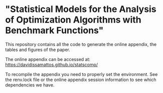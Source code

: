 # "Statistical Models for the Analysis of Optimization Algorithms with Benchmark Functions"

This repository contains all the code to generate the online appendix, the tables and figures of the paper.

The online appendix can be accessed at:
https://davidissamattos.github.io/statscomp/

To recompile the appendix you need to properly set the environment. See the renv.lock file or the online appendix session information to see which dependencies we have.